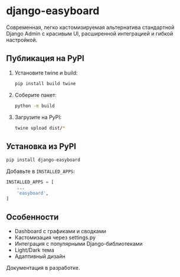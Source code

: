 # django-easyboard

Современная, легко кастомизируемая альтернатива стандартной Django Admin с красивым UI, расширенной интеграцией и гибкой настройкой.

## Публикация на PyPI

1. Установите twine и build:
   ```bash
   pip install build twine
   ```
2. Соберите пакет:
   ```bash
   python -m build
   ```
3. Загрузите на PyPI:
   ```bash
   twine upload dist/*
   ```

## Установка из PyPI

```bash
pip install django-easyboard
```

Добавьте в `INSTALLED_APPS`:

```python
INSTALLED_APPS = [
    ...
    'easyboard',
]
```

## Особенности
- Dashboard с графиками и сводками
- Кастомизация через settings.py
- Интеграция с популярными Django-библиотеками
- Light/Dark тема
- Адаптивный дизайн

Документация в разработке. 